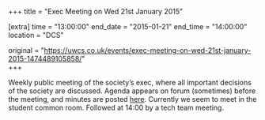 +++
title = "Exec Meeting on Wed 21st January 2015"

[extra]
time = "13:00:00"
end_date = "2015-01-21"
end_time = "14:00:00"
location = "DCS"

original = "https://uwcs.co.uk/events/exec-meeting-on-wed-21st-january-2015-1474489105858/"    
+++

Weekly public meeting of the society’s exec, where all important decisions of the society are discussed. Agenda appears on forum (sometimes) before the meeting, and minutes are posted [here](https://uwcs.co.uk/minutes/1/). Currently we seem to meet in the student common room. Followed at 14:00 by a tech team meeting.

